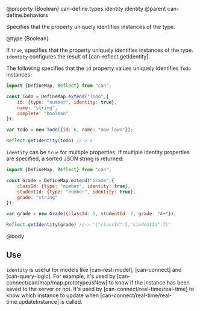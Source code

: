 @property {Boolean} can-define.types.identity identity
@parent can-define.behaviors

Specifies that the property uniquely identifies instances of the type.

@type {Boolean}

If `true`, specifies that the property uniquely identifies instances of the
type.  `identity` configures the result of [can-reflect.getIdentity].

The following specifies that the `id` property values uniquely identifies `Todo`
instances:

```js
import {DefineMap, Reflect} from "can";

const Todo = DefineMap.extend("Todo",{
    id: {type: "number", identity: true},
    name: "string",
    complete: "boolean"
});

var todo = new Todo({id: 6, name: "mow lawn"});

Reflect.getIdentity(todo) //-> 6
```

`identity` can be `true` for multiple properties. If multiple identity properties
are specified, a sorted JSON string is returned:

```js
import {DefineMap, Reflect} from "can";

const Grade = DefineMap.extend("Grade",{
    classId: {type: "number", identity: true},
    studentId: {type: "number", identity: true},
    grade: "string"
});

var grade = new Grade({classId: 5, studentId: 7, grade: "A+"});

Reflect.getIdentity(grade) //-> '{"classId":5,"studentId":7}'
```



@body

## Use

`identity` is useful for models like [can-rest-model], [can-connect] and
[can-query-logic]. For example, it's used by [can-connect/can/map/map.prototype.isNew]
to know if the instance has been saved to the server or not.  It's used by [can-connect/real-time/real-time] to know which instance to update when [can-connect/real-time/real-time.updateInstance] is called.
